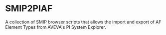 # SMIP2PIAF
A collection of SMIP browser scripts that allows the import and export of AF Element Types from AVEVA's PI System Explorer.
